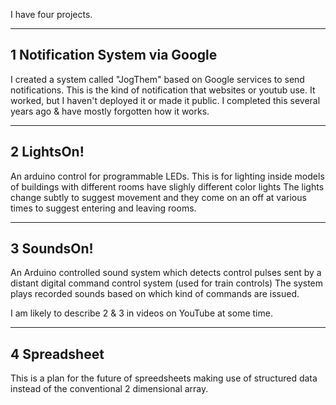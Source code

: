 I have four projects.

---
1 Notification System via Google
---
I created a system called "JogThem" based on Google services to send notifications. This is the kind of notification that websites or youtub use.
It worked, but I haven't deployed it or made it public. I completed this several years ago & have mostly forgotten how it works.

---
2 LightsOn!
----
An arduino control for programmable LEDs. This is for lighting inside models of buildings with different rooms have slighly different color lights
The lights change subtly to suggest movement and they come on an off at various times to suggest entering and leaving rooms.

---
3 SoundsOn!
----
An Arduino controlled sound system which detects control pulses sent by a distant digital command control system (used for train controls)
The system plays recorded sounds based on which kind of commands are issued.

I am likely to describe 2 & 3 in videos on YouTube at some time.


---
4 Spreadsheet
---

This is a plan for the future of spreedsheets making use of structured data instead of the conventional 2 dimensional array.




<!---
Love-Liberty/Love-Liberty is a ✨ special ✨ repository because its `README.md` (this file) appears on your GitHub profile.
You can click the Preview link to take a look at your changes.
--->

